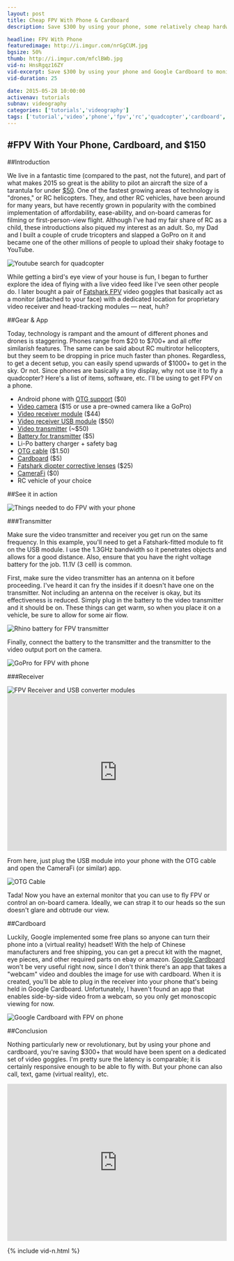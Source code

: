 ```yaml
---
layout: post
title: Cheap FPV With Phone & Cardboard
description: Save $300 by using your phone, some relatively cheap hardware, and Google Cardboard to monitor your FPV flights.

headline: FPV With Phone
featuredimage: http://i.imgur.com/nrGgCUM.jpg
bgsize: 50%
thumb: http://i.imgur.com/mfclBWb.jpg
vid-n: HnsRgqz16ZY
vid-excerpt: Save $300 by using your phone and Google Cardboard to monitor your FPV flights.
vid-duration: 25

date: 2015-05-28 10:00:00
activenav: tutorials
subnav: videography
categories: ['tutorials','videography']
tags: ['tutorial','video','phone','fpv','rc','quadcopter','cardboard','otg']
---
```

#FPV With Your Phone, Cardboard, and $150
---

##Introduction

We live in a fantastic time (compared to the past, not the future), and part of what makes 2015 so great is the ability to pilot an aircraft the size of a tarantula for under <a href="http://amzn.to/1Ayrh20" class="amazon">$50</a>. One of the fastest growing areas of technology is "drones," or RC helicopters. They, and other RC vehicles, have been around for many years, but have recently grown in popularity with the combined implementation of affordability, ease-ability, and on-board cameras for filming or first-person-view flight. Although I've had my fair share of RC as a child, these introductions also piqued my interest as an adult. So, my Dad and I built a couple of crude tricopters and slapped a GoPro on it and became one of the other millions of people to upload their shaky footage to YouTube.

<img src="http://i.imgur.com/PX8cBEk.jpg" alt="Youtube search for quadcopter">

While getting a bird's eye view of your house is fun, I began to further explore the idea of flying with a live video feed like I've seen other people do. I later bought a pair of <a href="http://amzn.to/1EavyU2" class="amazon">Fatshark FPV</a> video goggles that basically act as a monitor (attached to your face) with a dedicated location for proprietary video receiver and head-tracking modules — neat, huh?

##Gear & App

Today, technology is rampant and the amount of different phones and drones is staggering. Phones range from $20 to $700+ and all offer similar*ish* features. The same can be said about RC multirotor helicopters, but they seem to be dropping in price much faster than phones. Regardless, to get a decent setup, you can easily spend upwards of $1000+ to get in the sky. Or not. Since phones are basically a tiny display, why not use it to fly a quadcopter? Here's a list of items, software, etc. I'll be using to get FPV on a phone.

* Android phone with <a href="https://play.google.com/store/apps/details?id=com.homesoft.otgtroubshooter&hl=en">OTG support</a> ($0)
* <a href="http://www.hobbyking.com/hobbyking/store/__72581__Aomway_Mini_600TVL_FPV_Tuned_CMOS_Camera_with_Microphone_and_shielded_cable_NTSC_.html">Video camera</a> ($15 or use a pre-owned camera like a GoPro)
* <a href="http://laserbgc.com/index.php?route=product/product&path=67&product_id=75">Video receiver module</a> ($44)
* <a href="http://laserbgc.com/index.php?route=product/product&product_id=82">Video receiver USB module</a> ($50)
* <a href="http://www.readymaderc.com/store/index.php?main_page=product_info&products_id=1017">Video transmitter</a> (~$50)
* <a href="http://www.hobbyking.com/hobbyking/store/__7308__Rhino_610mAh_3S_11_1v_20C_Lipoly_Pack.html">Battery for transmitter</a> ($5)
* Li-Po battery charger + safety bag
* <a href="http://amzn.to/1HwM5El" class="amazon">OTG cable</a> ($1.50)
* <a href="http://amzn.to/1HwLYZl" class="amazon">Cardboard</a> ($5)
* <a href="http://amzn.to/1HwMgze" class="amazon">Fatshark diopter corrective lenses</a> ($25)
* <a href="https://play.google.com/store/apps/details?id=com.vaultmicro.camerafi&hl=en">CameraFi</a> ($0)
* RC vehicle of your choice

##See it in action

<img src="http://i.imgur.com/et3BG5o.jpg" alt="Things needed to do FPV with your phone">

###Transmitter

Make sure the video transmitter and receiver you get run on the same frequency. In this example, you'll need to get a Fatshark-fitted module to fit on the USB module. I use the 1.3GHz bandwidth so it penetrates objects and allows for a good distance. Also, ensure that you have the right voltage battery for the job. 11.1V (3 cell) is common.

First, make sure the video transmitter has an antenna on it before proceeding. I've heard it can fry the insides if it doesn't have one on the transmitter. Not including an antenna on the receiver is okay, but its effectiveness is reduced. Simply plug in the battery to the video transmitter and it should be on. These things can get warm, so when you place it on a vehicle, be sure to allow for some air flow.

<img src="http://i.imgur.com/YCx6qTB.jpg" alt="Rhino battery for FPV transmitter">

Finally, connect the battery to the transmitter and the transmitter to the video output port on the camera.

<img src="http://i.imgur.com/mTeMVMi.jpg" alt="GoPro for FPV with phone">

###Receiver

<img src="http://i.imgur.com/pVkuLDT.jpg" alt="FPV Receiver and USB converter modules">

<iframe class="imgur-embed" width="100%" height="360" frameborder="0" src="http://i.imgur.com/2SvN1os.gifv#embed"></iframe>

From here, just plug the USB module into your phone with the OTG cable and open the CameraFi (or similar) app.

<img src="http://i.imgur.com/09N6udO.jpg" alt="OTG Cable">

Tada! Now you have an external monitor that you can use to fly FPV or control an on-board camera. Ideally, we can strap it to our heads so the sun doesn't glare and obtrude our view.

##Cardboard

Luckily, Google implemented some free plans so anyone can turn their phone into a (virtual reality) headset! With the help of Chinese manufacturers and free shipping, you can get a precut kit with the magnet, eye pieces, and other required parts on ebay or amazon. <a href="http://www.google.com/get/cardboard">Google Cardboard</a> won't be very useful right now, since I don't think there's an app that takes a "webcam" video and doubles the image for use with cardboard. When it is created, you'll be able to plug in the receiver into your phone that's being held in Google Cardboard. Unfortunately, I haven't found an app that enables side-by-side video from a webcam, so you only get monoscopic viewing for now.

<img src="http://i.imgur.com/eFjjizt.jpg" alt="Google Cardboard with FPV on phone">

##Conclusion

Nothing particularly new or revolutionary, but by using your phone and cardboard, you're saving $300+ that would have been spent on a dedicated set of video goggles. I'm pretty sure the latency is comparable; it is certainly responsive enough to be able to fly with. But your phone can also call, text, game (virtual reality), etc.

<iframe class="imgur-embed" width="100%" height="360" frameborder="0" src="http://i.imgur.com/oXilp86.gifv#embed"></iframe>

{% include vid-n.html %}